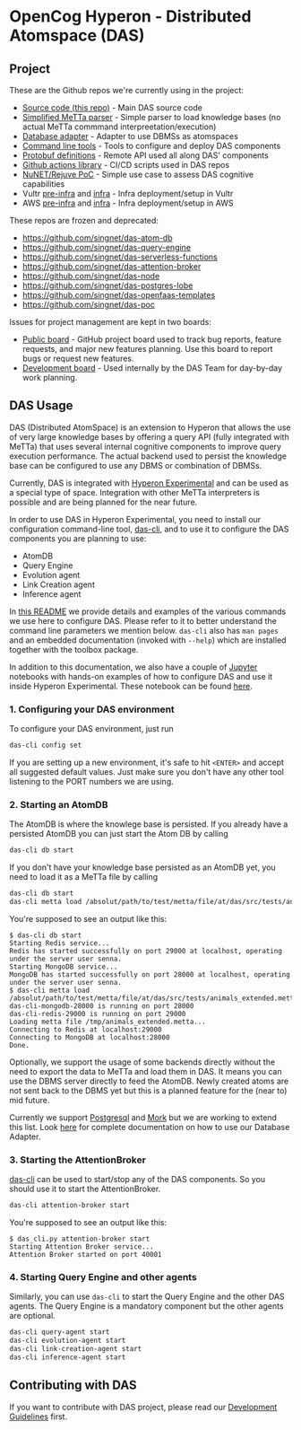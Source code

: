 # OpenCog Hyperon - Distributed Atomspace (DAS)

## Project

These are the Github repos we're currently using in the project:

* [Source code (this repo)](https://github.com/singnet/das) - Main DAS source code
* [Simplified MeTTa parser](https://github.com/singnet/das-metta-parser) - Simple parser to load knowledge bases (no actual MeTTa commmand interpreetation/execution)
* [Database adapter](https://github.com/singnet/das-database-adapter) - Adapter to use DBMSs as atomspaces
* [Command line tools](https://github.com/singnet/das-toolbox)  - Tools to configure and deploy DAS components
* [Protobuf definitions](https://github.com/singnet/das-proto) - Remote API used all along DAS' components
* [Github actions library](https://github.com/singnet/das-cicd) - CI/CD scripts used in DAS repos
* [NuNET/Rejuve PoC](https://github.com/singnet/das-nunet-rejuve-poc) - Simple use case to assess DAS cognitive capabilities
* Vultr [pre-infra](https://github.com/singnet/das-pre-infra-vultr) and [infra](https://github.com/singnet/das-infra-stack-vultr) - Infra deployment/setup in Vultr
* AWS [pre-infra](https://github.com/singnet/das-pre-infra-aws) and [infra](https://github.com/singnet/das-infra-stack-aws) - Infra deployment/setup in AWS

These repos are frozen and deprecated:

* https://github.com/singnet/das-atom-db
* https://github.com/singnet/das-query-engine
* https://github.com/singnet/das-serverless-functions
* https://github.com/singnet/das-attention-broker
* https://github.com/singnet/das-node
* https://github.com/singnet/das-postgres-lobe
* https://github.com/singnet/das-openfaas-templates
* https://github.com/singnet/das-poc

Issues for project management are kept in two boards:

* [Public board](https://github.com/orgs/singnet/projects/7) - GitHub project board used to track bug reports, feature requests, and major new features planning. Use this board to report bugs or request new features.
* [Development board](https://github.com/orgs/singnet/projects/6/views/1) - Used internally by the DAS Team for day-by-day work planning.

## DAS Usage

DAS (Distributed AtomSpace) is an extension to Hyperon that allows the use of
very large knowledge bases by offering a query API (fully integrated with
MeTTa) that uses several internal cognitive components to improve query
execution performance. The actual backend used to persist the knowledge base can
be configured to use any DBMS or combination of DBMSs.

Currently, DAS is integrated with [Hyperon Experimental](https://github.com/trueagi-io/hyperon-experimental/)
and can be used as a special type of space. Integration with other MeTTa interpreters
is possible and are being planned for the near future.

In order to use DAS in Hyperon Experimental, you need to install our
configuration command-line tool,
[das-cli](https://github.com/singnet/das-toolbox/blob/master/das-cli/README.md),
and to use it to configure the DAS components you are planning to use:

* AtomDB
* Query Engine
* Evolution agent
* Link Creation agent
* Inference agent

In [this README](https://github.com/singnet/das/blob/master/docs/das-cli-users-guide.md) we provide details and examples
of the various commands we use here to configure DAS. Please refer to it to better understand the command line parameters
we mention below. `das-cli` also has `man pages` and an embedded documentation (invoked with `--help`) which are installed
together with the toolbox package.

In addition to this documentation, we also have a couple of [Jupyter](https://jupyter.org) notebooks with hands-on examples
of how to configure DAS and use it inside Hyperon Experimental. These notebook can be found 
[here](https://github.com/singnet/das/tree/master/notebooks).

### 1. Configuring your DAS environment

To configure your DAS environment, just run

```bash
das-cli config set
```

If you are setting up a new environment, it's safe to hit `<ENTER>` and accept all suggested default values. Just make sure
you don't have any other tool listening to the PORT numbers we are using.

### 2. Starting an AtomDB

The AtomDB is where the knowlege base is persisted. If you already have a persisted AtomDB you can just
start the Atom DB by calling

```bash
das-cli db start
```

If you don't have your knowledge base persisted as an AtomDB yet, you need to load it as a MeTTa file by calling

```bash
das-cli db start
das-cli metta load /absolut/path/to/test/metta/file/at/das/src/tests/animals_extended.metta
```

You're supposed to see an output like this:

```tty
$ das-cli db start
Starting Redis service...
Redis has started successfully on port 29000 at localhost, operating under the server user senna.
Starting MongoDB service...
MongoDB has started successfully on port 28000 at localhost, operating under the server user senna.
$ das-cli metta load /absolut/path/to/test/metta/file/at/das/src/tests/animals_extended.metta
das-cli-mongodb-28000 is running on port 28000
das-cli-redis-29000 is running on port 29000
Loading metta file /tmp/animals_extended.metta...
Connecting to Redis at localhost:29000
Connecting to MongoDB at localhost:28000
Done.
```

Optionally, we support the usage of some backends directly without the need to
export the data to MeTTa and load them in DAS. It means you can use the DBMS server directly
to feed the AtomDB. Newly created atoms are not sent back to the DBMS yet but this is a planned
feature for the (near to) mid future.

Currently we support [Postgresql](https://www.postgresql.org) and 
[Mork](https://github.com/trueagi-io/MORK/blob/server/README.md) but we are working to extend this list. 
Look [here](https://github.com/singnet/das/blob/master/docs/database-adapter-users-guide.md)
for complete documentation on how to use our Database Adapter.

### 3. Starting the AttentionBroker

[das-cli](https://github.com/singnet/das-toolbox) can be used to start/stop any
of the DAS components. So you should use it to start the AttentionBroker.

```bash
das-cli attention-broker start
```

You're supposed to see an output like this:

```tty
$ das_cli.py attention-broker start
Starting Attention Broker service...
Attention Broker started on port 40001
```

### 4. Starting Query Engine and other agents

Similarly, you can use `das-cli` to start the Query Engine and the other DAS agents. The Query Engine is
a mandatory component but the other agents are optional.

```bash
das-cli query-agent start
das-cli evolution-agent start
das-cli link-creation-agent start
das-cli inference-agent start
```

## Contributing with DAS

If you want to contribute with DAS project, please read our 
[Development Guidelines](https://github.com/singnet/das/blob/master/docs/developer_guidelines.md) first.


